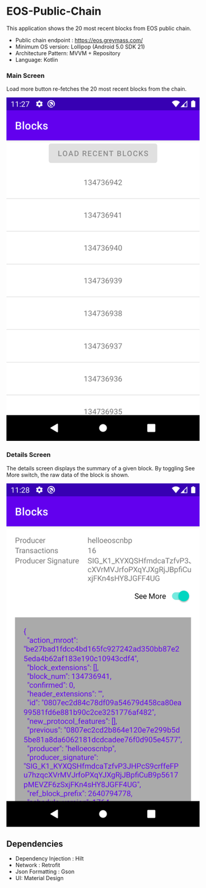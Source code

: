 # EOS-Public-Chain

This application shows the 20 most recent blocks from EOS public chain.

- Public chain endpoint : https://eos.greymass.com/
- Minimum OS version: Lollipop (Android 5.0 SDK 21)
- Architecture Pattern: MVVM + Repository
- Language: Kotlin

### Main Screen
Load more button re-fetches the 20 most recent blocks from the chain.

![Screenshot](/docs/img/ss-main.png)

### Details Screen
The details screen displays the summary of a given block. By toggling See More switch, the raw data of the block is shown.

![Screenshot](/docs/img/ss-details.png)

## Dependencies
- Dependency Injection : Hilt
- Network : Retrofit
- Json Formatting : Gson
- UI: Material Design
